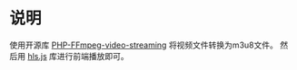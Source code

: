 # 说明
使用开源库 [PHP-FFmpeg-video-streaming](https://github.com/aminyazdanpanah/PHP-FFmpeg-video-streaming) 将视频文件转换为m3u8文件。
然后用  [hls.js](https://hls-js.netlify.app/demo/) 库进行前端播放即可。   
